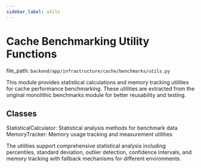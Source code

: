 ```yaml
---
sidebar_label: utils
---
```


# Cache Benchmarking Utility Functions

  file_path: `backend/app/infrastructure/cache/benchmarks/utils.py`

This module provides statistical calculations and memory tracking utilities
for cache performance benchmarking. These utilities are extracted from the
original monolithic benchmarks module for better reusability and testing.

## Classes

StatisticalCalculator: Statistical analysis methods for benchmark data
MemoryTracker: Memory usage tracking and measurement utilities

The utilities support comprehensive statistical analysis including percentiles,
standard deviation, outlier detection, confidence intervals, and memory tracking
with fallback mechanisms for different environments.
